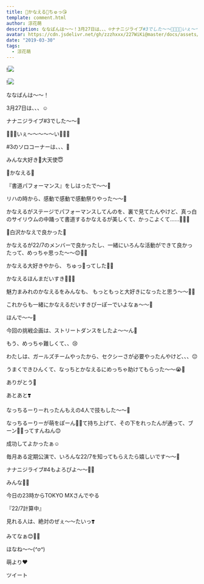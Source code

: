 ```yaml
---
title: 🌷かなえる🌷ちゅっ😘
template: comment.html
author: 涼花萌
description: ななばんは〜〜！3月27日は、、、☺️ナナニジライブ#3でした〜〜🥳🐥🐥🐥いぇ〜〜〜〜〜い🐥🐥🐥#3のソロコーナーは、、、🤫みんな大好き💓大天使😇🌷かなえる🌷...
avatar: https://cdn.jsdelivr.net/gh/zzzhxxx/227WiKi@master/docs/assets/photo/avatar/moe.jpg
date: "2019-03-30"
tags:
  - 涼花萌
---
```


!![](https://cdn.jsdelivr.net/gh/227WiKi/227WiKi-image@master/blog-image/moe-2019-03-30_1.jpg)

!![](https://cdn.jsdelivr.net/gh/227WiKi/227WiKi-image@master/blog-image/moe-2019-03-30_2.jpg)






ななばんは〜〜！



3月27日は、、、☺️

ナナニジライブ#3でした〜〜🥳




🐥🐥🐥いぇ〜〜〜〜〜い🐥🐥🐥




#3のソロコーナーは、、、🤫


みんな大好き💓大天使😇

🌷かなえる🌷




『書道パフォーマンス』をしはったで〜〜💓







リハの時から、感動で感動で感動祭りやった〜〜🥺





かなえるがステージでパフォーマンスしてんのを、裏で見てたんやけど、真っ白のサイリウムの中踊って書道するかなえるが美しくて、かっこよくて……🥺💓💓






💓白沢かなえで良かった💓





かなえるが22/7のメンバーで良かったし、一緒にいろんな活動ができて良かったって、めっちゃ思った〜〜😊💓💓






かなえる大好きやから、
ちゅっ💋ってした💓💓







かなえるほんまだいすき💓💓💓



魅力まみれのかなえるをみんなも、
もっともっと大好きになったと思う〜〜💓💓





これからも一緒にかなえるだいすきぴーぽーでいよなぁ〜〜🥰












ほんで〜〜🤗



今回の挑戦企画は、ストリートダンスをしたよ〜〜ん💃



もう、めっちゃ難しくて、、😢



わたしは、ガールズチームやったから、セクシーさが必要やったんやけど、、、😔



うまくできひんくて、なっちとかなえるにめっちゃ助けてもらった〜〜😭💓


ありがとう🥰




あとあと❣️


なっちるーりーれったんもえの4人で技もした〜〜🤗


なっちるーりーが萌をぽーん🙌🏻て持ち上げて、その下をれったんが通って、ブーン🤘🏻ってすんねん😊



成功してよかったぁ☺️








毎月ある定期公演で、いろんな22/7を知ってもらえたら嬉しいです〜〜🐥




ナナニジライブ#4もよろぴよ〜〜🐥🐥










みんな💓💓


今日の23時からTOKYO MXさんでやる

『22/7計算中』

見れる人は、絶対のぜぇ〜〜たいっ❣️



みてなぁ😊💓💓







ほなね〜〜(*^o^*)



萌より❤︎


ツイート



